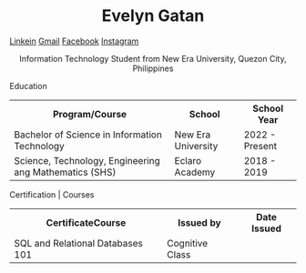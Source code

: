 <!DOCTYPE html>
<html>
  <body>
    <h1 align = "center"> Evelyn Gatan </h1>
    <a href ="www.linkedin.com/in/evelyngatan">Linkein</a>
    <a href ="gatan.ev1999@gmail.com">Gmail</a>
    <a href ="https://www.facebook.com/EveGatan">Facebook</a>
    <a href ="https://www.instagram.com/eveegatan/">Instagram</a>
    
  <p align = "center">Information Technology Student from New Era University, Quezon City, Philippines</p>
  
  <p>Education<br></p>
    <table style="width:100%">
      <tr>
        <th>Program/Course</th>
        <th>School</th>
        <th>School Year</th>
      </tr>
      <tr>
        <td>Bachelor of Science in Information Technology</td>
        <td>New Era University</td>
        <td>2022 - Present</td>
      </tr>
      <tr>
        <td>Science, Technology, Engineering ang Mathematics (SHS) </td>
        <td>Eclaro Academy</td>
        <td>2018 - 2019</td>
      </tr>
    </table>
    <p>Certification | Courses</p>
      <table style="width:100%">
      <tr>
        <th>CertificateCourse</th>
        <th>Issued by</th>
        <th>Date Issued</th>
      </tr>
      <tr>
        <td>SQL and Relational Databases 101</td>
        <td>Cognitive Class</td>
        <td></td>
      </tr>
    </table>
  </body>
</html>
